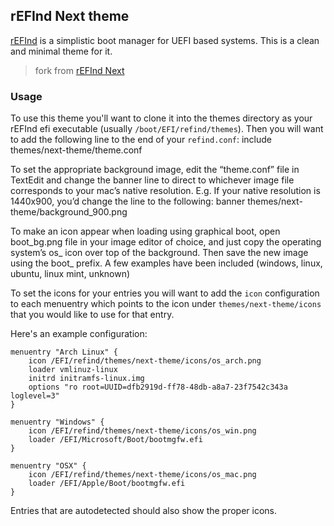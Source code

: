 ## rEFInd Next theme

[rEFInd](http://www.rodsbooks.com/refind/) is a simplistic boot manager for UEFI
based systems. This is a clean and minimal theme for it.

> fork from [rEFInd Next](http://sdbinwiiexe.deviantart.com/)

### Usage

To use this theme you'll want to clone it into the themes directory as your rEFInd
efi executable (usually `/boot/EFI/refind/themes`). Then you will want to add the following line to the end of your `refind.conf`:
	include themes/next-theme/theme.conf


To set the appropriate background image, edit the “theme.conf” file in TextEdit and change the banner line to direct to whichever image file corresponds to your mac’s native resolution.
E.g. If your native resolution is 1440x900, you’d change the line to the following:
	banner themes/next-theme/background_900.png

To make an icon appear when loading using graphical boot, open boot_bg.png file in your image editor of choice, and just copy the operating system’s os_ icon over top of the background.  Then save the new image using the boot_ prefix.  A few examples have been included (windows, linux, ubuntu, linux mint, unknown)

To set the icons for your entries you will want to add the `icon` configuration
to each menuentry which points to the icon under `themes/next-theme/icons` that you
would like to use for that entry.

Here's an example configuration:

````
menuentry "Arch Linux" {
	icon /EFI/refind/themes/next-theme/icons/os_arch.png
	loader vmlinuz-linux
	initrd initramfs-linux.img
	options "ro root=UUID=dfb2919d-ff78-48db-a8a7-23f7542c343a loglevel=3"
}

menuentry "Windows" {
	icon /EFI/refind/themes/next-theme/icons/os_win.png
	loader /EFI/Microsoft/Boot/bootmgfw.efi
}

menuentry "OSX" {
	icon /EFI/refind/themes/next-theme/icons/os_mac.png
	loader /EFI/Apple/Boot/bootmgfw.efi
}
````

Entries that are autodetected should also show the proper icons.
